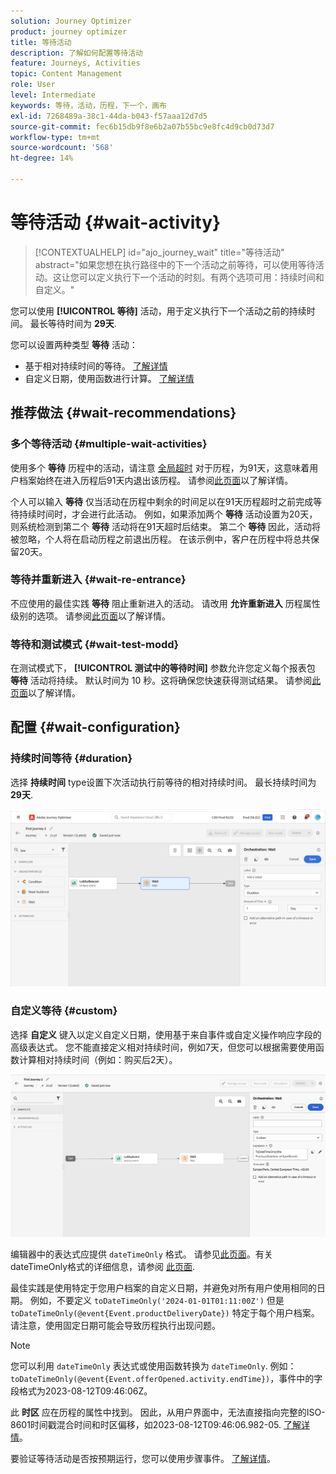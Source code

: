 ```yaml
---
solution: Journey Optimizer
product: journey optimizer
title: 等待活动
description: 了解如何配置等待活动
feature: Journeys, Activities
topic: Content Management
role: User
level: Intermediate
keywords: 等待，活动，历程，下一个，画布
exl-id: 7268489a-38c1-44da-b043-f57aaa12d7d5
source-git-commit: fec6b15db9f8e6b2a07b55bc9e8fc4d9cb0d73d7
workflow-type: tm+mt
source-wordcount: '568'
ht-degree: 14%

---
```


# 等待活动 {#wait-activity}

>[!CONTEXTUALHELP]
>id="ajo_journey_wait"
>title="等待活动"
>abstract="如果您想在执行路径中的下一个活动之前等待，可以使用等待活动。这让您可以定义执行下一个活动的时刻。有两个选项可用：持续时间和自定义。"

您可以使用 **[!UICONTROL 等待]** 活动，用于定义执行下一个活动之前的持续时间。  最长等待时间为 **29天**.

您可以设置两种类型 **等待** 活动：

* 基于相对持续时间的等待。 [了解详情](#duration)
* 自定义日期，使用函数进行计算。 [了解详情](#custom)

<!--
* [Email send time optimization](#email_send_time_optimization)
* [Fixed date](#fixed_date) 
-->

## 推荐做法 {#wait-recommendations}

### 多个等待活动 {#multiple-wait-activities}

使用多个 **等待** 历程中的活动，请注意 [全局超时](journey-properties.md#global_timeout) 对于历程，为91天，这意味着用户档案始终在进入历程后91天内退出该历程。 请参阅[此页面](journey-properties.md#global_timeout)以了解详情。

个人可以输入 **等待** 仅当活动在历程中剩余的时间足以在91天历程超时之前完成等待持续时间时，才会进行此活动。 例如，如果添加两个 **等待** 活动设置为20天，则系统检测到第二个 **等待** 活动将在91天超时后结束。 第二个 **等待** 因此，活动将被忽略，个人将在启动历程之前退出历程。 在该示例中，客户在历程中将总共保留20天。

### 等待并重新进入 {#wait-re-entrance}

不应使用的最佳实践 **等待** 阻止重新进入的活动。 请改用 **允许重新进入** 历程属性级别的选项。 请参阅[此页面](../building-journeys/journey-properties.md#entrance)以了解详情。

### 等待和测试模式 {#wait-test-modd}

在测试模式下， **[!UICONTROL 测试中的等待时间]** 参数允许您定义每个报表包 **等待** 活动将持续。 默认时间为 10 秒。这将确保您快速获得测试结果。 请参阅[此页面](../building-journeys/testing-the-journey.md)以了解详情。

## 配置 {#wait-configuration}

### 持续时间等待 {#duration}

选择 **持续时间** type设置下次活动执行前等待的相对持续时间。 最长持续时间为 **29天**.

![定义等待持续时间](assets/journey55.png)

<!--
## Fixed date wait{#fixed_date}

Select the date for the execution of the next activity.

![](assets/journey56.png)

-->

### 自定义等待 {#custom}

选择 **自定义** 键入以定义自定义日期，使用基于来自事件或自定义操作响应字段的高级表达式。 您不能直接定义相对持续时间，例如7天，但您可以根据需要使用函数计算相对持续时间（例如：购买后2天）。

![使用表达式定义自定义等待](assets/journey57.png)

编辑器中的表达式应提供 `dateTimeOnly` 格式。 请参见[此页面](expression/expressionadvanced.md)。有关dateTimeOnly格式的详细信息，请参阅 [此页面](expression/data-types.md).

最佳实践是使用特定于您用户档案的自定义日期，并避免对所有用户使用相同的日期。 例如，不要定义 `toDateTimeOnly('2024-01-01T01:11:00Z')` 但是 `toDateTimeOnly(@event{Event.productDeliveryDate})` 特定于每个用户档案。 请注意，使用固定日期可能会导致历程执行出现问题。


>[!NOTE]
>
>您可以利用 `dateTimeOnly` 表达式或使用函数转换为 `dateTimeOnly`. 例如： `toDateTimeOnly(@event{Event.offerOpened.activity.endTime})`，事件中的字段格式为2023-08-12T09:46:06Z。
>
>此 **时区** 应在历程的属性中找到。 因此，从用户界面中，无法直接指向完整的ISO-8601时间戳混合时间和时区偏移，如2023-08-12T09:46:06.982-05. [了解详情](../building-journeys/timezone-management.md)。


要验证等待活动是否按预期运行，您可以使用步骤事件。 [了解详情](../reports/query-examples.md#common-queries)。

<!--## Email send time optimization{#email_send_time_optimization}

This type of wait uses a score calculated in Adobe Experience Platform. The score calculates the propensity to click or open an email in the future based on past behavior. Note that the algorithm calculating the score needs a certain amount of data to work. As a result, when it does not have enough data, the default wait time will apply. At publication time, you'll be notified that the default time applies.

>[!NOTE]
>
>The first event of your journey must have a namespace.
>
>This capability is only available after an **[!UICONTROL Email]** activity. You need to have Adobe Campaign Standard.

1. In the **[!UICONTROL Amount of time]** field, define the number of hours to consider to optimize email sending.
1. In the **[!UICONTROL Optimization type]** field, choose if the optimization should increase clicks or opens.
1. In the **[!UICONTROL Default time]** field, define the default time to wait if the predictive send time score is not available.

    >[!NOTE]
    >
    >Note that the send time score can be unavailable because there is not enough data to perform the calculation. In this case, you will be informed, at publication time, that the default time applies.

![](assets/journey57bis.png)-->
